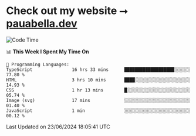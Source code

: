 # Check out my website ⭢ [pauabella.dev](https://pauabella.dev)

<!--START_SECTION:waka-->
![Code Time](http://img.shields.io/badge/Code%20Time-3%2C491%20hrs%2033%20mins-blue)

📊 **This Week I Spent My Time On** 

```text
💬 Programming Languages: 
TypeScript               16 hrs 33 mins      ███████████████████░░░░░░   77.80 % 
HTML                     3 hrs 10 mins       ████░░░░░░░░░░░░░░░░░░░░░   14.93 % 
CSS                      1 hr 13 mins        █░░░░░░░░░░░░░░░░░░░░░░░░   05.74 % 
Image (svg)              17 mins             ░░░░░░░░░░░░░░░░░░░░░░░░░   01.40 % 
JavaScript               1 min               ░░░░░░░░░░░░░░░░░░░░░░░░░   00.12 % 
```


 Last Updated on 23/06/2024 18:05:41 UTC
<!--END_SECTION:waka-->
